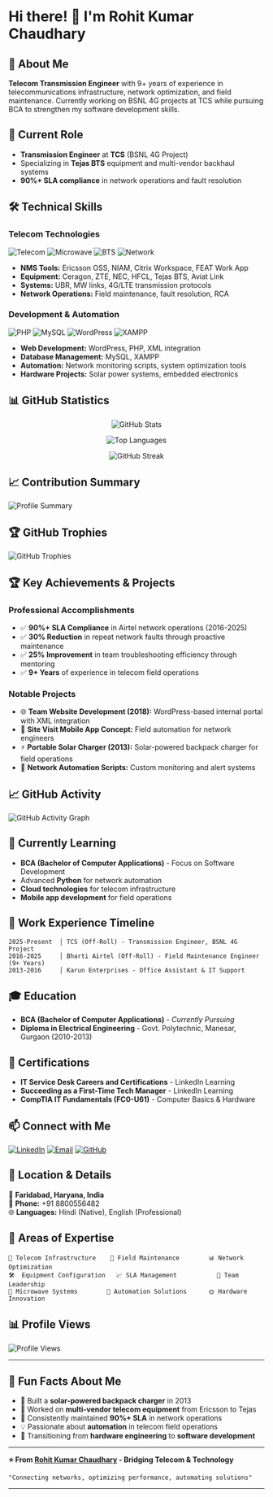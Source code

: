 # Hi there! 👋 I'm Rohit Kumar Chaudhary

## 🚀 About Me
**Telecom Transmission Engineer** with 9+ years of experience in telecommunications infrastructure, network optimization, and field maintenance. Currently working on BSNL 4G projects at TCS while pursuing BCA to strengthen my software development skills.

## 💼 Current Role
- **Transmission Engineer** at **TCS** (BSNL 4G Project)
- Specializing in **Tejas BTS** equipment and multi-vendor backhaul systems
- **90%+ SLA compliance** in network operations and fault resolution

## 🛠️ Technical Skills

### **Telecom Technologies**
![Telecom](https://img.shields.io/badge/Telecom-4G%2FLTE-blue)
![Microwave](https://img.shields.io/badge/Microwave-Systems-green)
![BTS](https://img.shields.io/badge/BTS-Equipment-orange)
![Network](https://img.shields.io/badge/Network-Optimization-red)

- **NMS Tools:** Ericsson OSS, NIAM, Citrix Workspace, FEAT Work App
- **Equipment:** Ceragon, ZTE, NEC, HFCL, Tejas BTS, Aviat Link
- **Systems:** UBR, MW links, 4G/LTE transmission protocols
- **Network Operations:** Field maintenance, fault resolution, RCA

### **Development & Automation**
![PHP](https://img.shields.io/badge/PHP-777BB4?style=flat&logo=php&logoColor=white)
![MySQL](https://img.shields.io/badge/MySQL-4479A1?style=flat&logo=mysql&logoColor=white)
![WordPress](https://img.shields.io/badge/WordPress-21759B?style=flat&logo=wordpress&logoColor=white)
![XAMPP](https://img.shields.io/badge/XAMPP-FB7A24?style=flat&logo=xampp&logoColor=white)

- **Web Development:** WordPress, PHP, XML integration
- **Database Management:** MySQL, XAMPP
- **Automation:** Network monitoring scripts, system optimization tools
- **Hardware Projects:** Solar power systems, embedded electronics

## 📊 GitHub Statistics

<div align="center">

![GitHub Stats](https://github-readme-stats.vercel.app/api?username=engrohit&show_icons=true&theme=radical&hide_border=true&include_all_commits=true)

![Top Languages](https://github-readme-stats.vercel.app/api/top-langs/?username=engrohit&layout=compact&theme=radical&hide_border=true&langs_count=8)

![GitHub Streak](https://github-readme-streak-stats.herokuapp.com/?user=engrohit&theme=radical&hide_border=true)


</div>

## 📈 Contribution Summary
![Profile Summary](https://github-profile-summary-cards.vercel.app/api/cards/profile-details?username=engrohit&theme=radical)

## 🏆 GitHub Trophies
![GitHub Trophies](https://github-profile-trophy.vercel.app/?username=engrohit&theme=radical&no-frame=true&no-bg=true&margin-w=4)


## 🏆 Key Achievements & Projects

### **Professional Accomplishments**
- ✅ **90%+ SLA Compliance** in Airtel network operations (2016-2025)
- ✅ **30% Reduction** in repeat network faults through proactive maintenance
- ✅ **25% Improvement** in team troubleshooting efficiency through mentoring
- ✅ **9+ Years** of experience in telecom field operations

### **Notable Projects**
- 🌐 **Team Website Development (2018):** WordPress-based internal portal with XML integration
- 📱 **Site Visit Mobile App Concept:** Field automation for network engineers
- ⚡ **Portable Solar Charger (2013):** Solar-powered backpack charger for field operations
- 🔧 **Network Automation Scripts:** Custom monitoring and alert systems

## 📈 GitHub Activity
![GitHub Activity Graph](https://github-readme-activity-graph.vercel.app/graph?username=engrohit&theme=react-dark&hide_border=true)

## 🌱 Currently Learning
- **BCA (Bachelor of Computer Applications)** - Focus on Software Development
- Advanced **Python** for network automation
- **Cloud technologies** for telecom infrastructure
- **Mobile app development** for field operations

## 💼 Work Experience Timeline
```
2025-Present  │ TCS (Off-Roll) - Transmission Engineer, BSNL 4G Project
2016-2025     │ Bharti Airtel (Off-Roll) - Field Maintenance Engineer (9+ Years)
2013-2016     │ Karun Enterprises - Office Assistant & IT Support
```

## 🎓 Education
- **BCA (Bachelor of Computer Applications)** - *Currently Pursuing*
- **Diploma in Electrical Engineering** - Govt. Polytechnic, Manesar, Gurgaon (2010-2013)

## 🏅 Certifications
- **IT Service Desk Careers and Certifications** - LinkedIn Learning
- **Succeeding as a First-Time Tech Manager** - LinkedIn Learning  
- **CompTIA IT Fundamentals (FC0-U61)** - Computer Basics & Hardware

## 📫 Connect with Me
[![LinkedIn](https://img.shields.io/badge/LinkedIn-0077B5?style=for-the-badge&logo=linkedin&logoColor=white)](https://www.linkedin.com/in/engrohit/)
[![Email](https://img.shields.io/badge/Gmail-D14836?style=for-the-badge&logo=gmail&logoColor=white)](mailto:engrohitv@gmail.com)
[![GitHub](https://img.shields.io/badge/GitHub-100000?style=for-the-badge&logo=github&logoColor=white)](https://github.com/engrohit)

## 📍 Location & Details
📍 **Faridabad, Haryana, India**  
📱 **Phone:** +91 8800556482  
🌐 **Languages:** Hindi (Native), English (Professional)

## 🎯 Areas of Expertise
```
📡 Telecom Infrastructure    🔧 Field Maintenance        📊 Network Optimization
🛠️  Equipment Configuration   📈 SLA Management           👥 Team Leadership
🔌 Microwave Systems        📱 Automation Solutions      🌞 Hardware Innovation
```

## 📊 Profile Views
![Profile Views](https://komarev.com/ghpvc/?username=engrohit&color=brightgreen&style=flat-square)

---

## 🚀 Fun Facts About Me
- 🔋 Built a **solar-powered backpack charger** in 2013
- 📡 Worked on **multi-vendor telecom equipment** from Ericsson to Tejas
- 🎯 Consistently maintained **90%+ SLA** in network operations
- 💡 Passionate about **automation** in telecom field operations
- 🌱 Transitioning from **hardware engineering** to **software development**

---

**⭐️ From [Rohit Kumar Chaudhary](https://github.com/engrohit) - Bridging Telecom & Technology**

```
"Connecting networks, optimizing performance, automating solutions"
```

---
